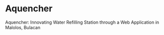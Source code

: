 # Aquencher
 Aquencher: Innovating Water Refilling Station through a Web Application in Malolos, Bulacan 
